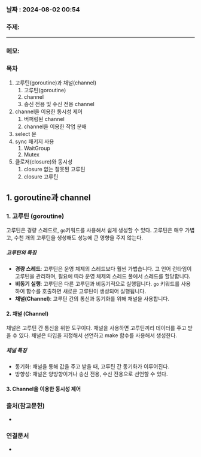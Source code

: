 
### 날짜 : 2024-08-02 00:54

### 주제: 

---
### 메모: 
### 목차

1. 고루틴(goroutine)과 채널(channel)
    1. 고루틴(goroutine)
    2. channel
    3. 송신 전용 및 수신 전용 channel
2. channel을 이용한 동시성 제어
    1. 버퍼링된 channel
    2. channel을 이용한 작업 분배
3. select 문
4. sync 패키지 사용
    1. WaitGroup
    2. Mutex
5. 클로저(closure)와 동시성
    1. closure 없는 잘못된 고루틴
    2. closure 고루틴

## 1. goroutine과 channel
### 1. 고루틴 (goroutine)
고루틴은 경량 스레드로, ```go```키워드를 사용해서 쉽게 생성할 수 있다. 
고루틴은 매우 가볍고, 수천 개의 고루틴을 생성해도 성능에 큰 영향을 주지 않는다.
##### 고루틴의 특징
- **경량 스레드**: 고루틴은 운영 체제의 스레드보다 훨씬 가볍습니다. 고 언어 런타임이 고루틴을 관리하며, 필요에 따라 운영 체제의 스레드 풀에서 스레드를 할당합니다.
- **비동기 실행**: 고루틴은 다른 고루틴과 비동기적으로 실행됩니다. `go` 키워드를 사용하여 함수를 호출하면 새로운 고루틴이 생성되어 실행됩니다.
- **채널(Channel)**: 고루틴 간의 통신과 동기화를 위해 채널을 사용합니다.

#### 2. 채널 (Channel)
채널은 고루틴 간 통신을 위한 도구이다. 채널을 사용하면 고루틴끼리 데이터를 주고 받을 수 있다.
채널은 타입을 지정해서 선언하고 make 함수를 사용해서 생성한다.
##### 채널 특징
- 동기화: 채널을 통해 값을 주고 받을 때, 고루틴 간 동기화가 이루어진다.
- 방향성: 채널은 양방향이거나 송신 전용, 수신 전용으로 선언할 수 있다.

#### 3. Channel을 이용한 동시성 제어
####
### 출처(참고문헌)
-

### 연결문서
-